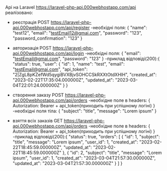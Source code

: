 
Api на Laravel https://laravel-php-api.000webhostapp.com/api
реалізовано:
- реєстрація POST https://laravel-php-api.000webhostapp.com/api/register 
-необхідні поля: {
    "name": "test12",
    "email": "testEmail12@gmai.com",
    "password": "123",
    "password_confirmation": "123"
}

- авторизація POST https://laravel-php-api.000webhostapp.com/api/login
-необхідні поля: {
    "email": "testEmail@gmai.com",
    "password": "123"
}
-приклад відповіді(200):{
    "status": true,
    "user": {
        "id": 1,
        "name": "test",
        "email": "testEmail@gmai.com",
        "api_token": "2|ZgL8pKZefWd5qygiBVXBjvSOHCCSkRXXtOtdXHlH",
        "created_at": "2023-02-22T17:35:04.000000Z",
        "updated_at": "2023-03-04T22:01:24.000000Z"
    }
}
- створення заказу POST https://laravel-php-api.000webhostapp.com/api/orders
-необхідне поле в headers: {
    Autorization: Bearer + api_token(приходить при успішному логіні)
}
-необхідні поля тіла: {
    "subject": "title",
    "message": "Lorem ipsum"
}
- взяття всіх заказів GET https://laravel-php-api.000webhostapp.com/api/orders
-необхідне поле в headers: {
    Autorization: Bearer + api_token(приходить при успішному логіні)
}
-приклад відповіді(200):{
    "status": true,
    "orders": [
        {
            "id": 1,
            "subject": "title",
            "message": "Lorem ipsum",
            "user_id": 1,
            "created_at": "2023-02-22T18:45:59.000000Z",
            "updated_at": "2023-02-22T18:45:59.000000Z"
        },
        {
            "id": 2,
            "subject": "title",
            "message": "Lorem ipsum",
            "user_id": 1,
            "created_at": "2023-03-04T21:57:30.000000Z",
            "updated_at": "2023-03-04T21:57:30.000000Z"
        }
    ]
}
